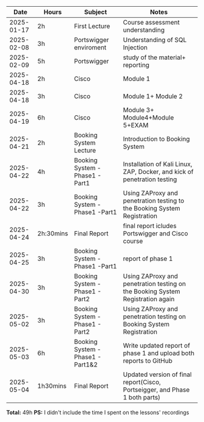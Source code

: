 | Date       | Hours     | Subject      | Notes                 |
|------------|-----------|------------  |-----------------------|
| 2025-01-17 | 2h        | First Lecture|  Course assessment understanding|
|2025-02-08  |3h         | Portswigger enviroment| Understanding of SQL Injection|
|2025-02-09  | 5h        | Portswigger           |study of the material+ reporting|
|2025-04-18   | 2h        | Cisco  |   Module 1|
|2025-04-18    | 3h       |  Cisco| Module 1+ Module 2|
|2025-04-19    |6h        |Cisco | Module 3+ Module4+Module 5+EXAM|
|2025-04-21    | 2h            | Booking System Lecture  | Introduction to Booking System   |
| 2025-04-22    | 4h | Booking System - Phase1 - Part1  |  Installation of Kali Linux, ZAP, Docker, and kick of penetration testing |
| 2025-04-22     | 3h | Booking System - Phase1 -Part1  |  Using ZAProxy and penetration testing to the Booking System Registration |
| 2025-04-24    | 2h:30mins | Final Report| final report icludes Portswigger and Cisco course |
| 2025-04-25    | 3h | Booking System - Phase1 -Part1 |  report of phase 1|
| 2025-04-30    | 3h | Booking System - Phase1 - Part2 |  Using ZAProxy and penetration testing on the Booking System Registration again |
| 2025-05-02    | 3h | Booking System - Phase1 - Part2 |  Using ZAProxy and penetration testing on Booking System Registration|
| 2025-05-03     | 6h | Booking System - Phase1 - Part1&2 |  Write updated report of phase 1 and upload both reports to GitHub |
| 2025-05-04    | 1h30mins | Final Report| Updated version of final report(Cisco, Portseigger, and Phase 1 both parts) |

**Total:** 49h 
**PS:** I didn't include the time I spent on the lessons' recordings

